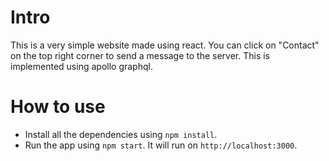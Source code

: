 # Intro
This is a very simple website made using react. You can click on "Contact" on the top right corner to send a message to the server.
This is implemented using apollo graphql.

# How to use
* Install all the dependencies using `npm install`.
* Run the app using `npm start`. It will run on `http://localhost:3000`.